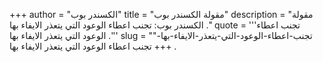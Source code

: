 +++
author = "الكسندر بوب"
title = "مقولة الكسندر بوب"
description = "مقولة الكسندر بوب: تجنب اعطاء الوعود التي يتعذر الايفاء بها ."
quote = '''تجنب اعطاء الوعود التي يتعذر الايفاء بها .''' 
slug = "تجنب-اعطاء-الوعود-التي-يتعذر-الايفاء-بها-"
+++
تجنب اعطاء الوعود التي يتعذر الايفاء بها .
